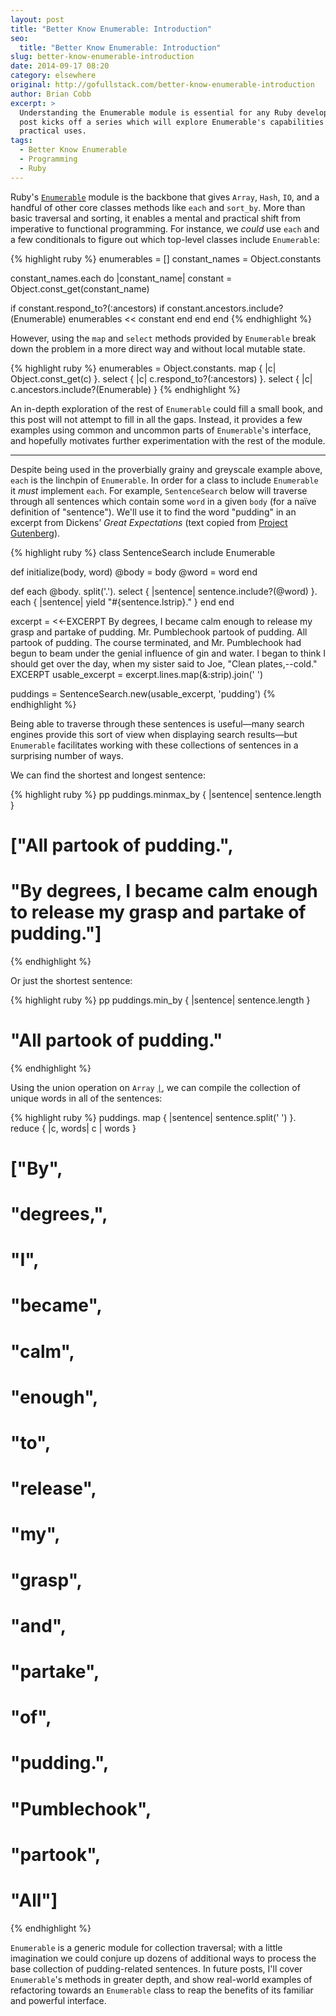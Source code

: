 ```yaml
---
layout: post
title: "Better Know Enumerable: Introduction"
seo:
  title: "Better Know Enumerable: Introduction"
slug: better-know-enumerable-introduction
date: 2014-09-17 08:20
category: elsewhere
original: http://gofullstack.com/better-know-enumerable-introduction
author: Brian Cobb
excerpt: >
  Understanding the Enumerable module is essential for any Ruby developer. This
  post kicks off a series which will explore Enumerable's capabilities and
  practical uses.
tags:
  - Better Know Enumerable
  - Programming
  - Ruby
---
```


Ruby's [`Enumerable`](http://ruby-doc.org/core-2.1.2/Enumerable.html) module is the backbone that gives `Array`, `Hash`, `IO`, and a handful of other core classes methods like `each` and `sort_by`.
More than basic traversal and sorting, it enables a mental and practical shift from imperative to functional programming.
For instance, we _could_ use `each` and a few conditionals to figure out which top-level classes include `Enumerable`:

{% highlight ruby %}
enumerables = []
constant_names = Object.constants

constant_names.each do |constant_name|
  constant = Object.const_get(constant_name)

  if constant.respond_to?(:ancestors)
    if constant.ancestors.include?(Enumerable)
      enumerables << constant
    end
  end
end
{% endhighlight %}

However, using the `map` and `select` methods provided by `Enumerable` break down the problem in a more direct way and without local mutable state.

{% highlight ruby %}
enumerables = Object.constants.
  map { |c| Object.const_get(c) }.
  select { |c| c.respond_to?(:ancestors) }.
  select { |c| c.ancestors.include?(Enumerable) }
{% endhighlight %}

An in-depth exploration of the rest of `Enumerable` could fill a small book, and this post will not attempt to fill in all the gaps.
Instead, it provides a few examples using common and uncommon parts of `Enumerable`'s interface, and hopefully motivates further experimentation with the rest of the module.

---

Despite being used in the proverbially grainy and greyscale example above, `each` is the linchpin of `Enumerable`.
In order for a class to include `Enumerable` it _must_ implement `each`.
For example, `SentenceSearch` below will traverse through all sentences which contain some `word` in a given `body` (for a na&iuml;ve definition of "sentence").
We'll use it to find the word "pudding" in an excerpt from Dickens&rsquo; _Great Expectations_ (text copied from [Project Gutenberg](http://www.gutenberg.org/ebooks/1400)).

{% highlight ruby %}
class SentenceSearch
  include Enumerable

  def initialize(body, word)
    @body = body
    @word = word
  end

  def each
    @body.
      split('.').
      select { |sentence| sentence.include?(@word) }.
      each { |sentence| yield "#{sentence.lstrip}." }
  end
end

excerpt = <<-EXCERPT
  By degrees, I became calm enough to release my grasp
  and partake of pudding. Mr. Pumblechook partook of
  pudding. All partook of pudding. The course terminated,
  and Mr. Pumblechook had begun to beam under the genial
  influence of gin and water. I began to think I should
  get over the day, when my sister said to Joe,
  "Clean plates,--cold."
EXCERPT
usable_excerpt = excerpt.lines.map(&:strip).join(' ')

puddings = SentenceSearch.new(usable_excerpt, 'pudding')
{% endhighlight %}

Being able to traverse through these sentences is useful&mdash;many search engines provide this sort of view when displaying search results&mdash;but `Enumerable` facilitates working with these collections of sentences in a surprising number of ways.

We can find the shortest and longest sentence:

{% highlight ruby %}
pp puddings.minmax_by { |sentence| sentence.length }

# ["All partook of pudding.",
#  "By degrees, I became calm enough to release my grasp and partake of pudding."]
{% endhighlight %}

Or just the shortest sentence:

{% highlight ruby %}
pp puddings.min_by { |sentence| sentence.length }

# "All partook of pudding."
{% endhighlight %}

Using the union operation on `Array` [`|`](http://www.ruby-doc.org/core-2.1.2/Array.html#method-i-7C), we can compile the collection of unique words in all of the sentences:

{% highlight ruby %}
puddings.
  map { |sentence| sentence.split(' ') }.
  reduce { |c, words| c | words }

# ["By",
#  "degrees,",
#  "I",
#  "became",
#  "calm",
#  "enough",
#  "to",
#  "release",
#  "my",
#  "grasp",
#  "and",
#  "partake",
#  "of",
#  "pudding.",
#  "Pumblechook",
#  "partook",
#  "All"]
{% endhighlight %}

`Enumerable` is a generic module for collection traversal; with a little imagination we could conjure up dozens of additional ways to process the base collection of pudding-related sentences.
In future posts, I'll cover `Enumerable`'s methods in greater depth, and show real-world examples of refactoring towards an `Enumerable` class to reap the benefits of its familiar and powerful interface.

